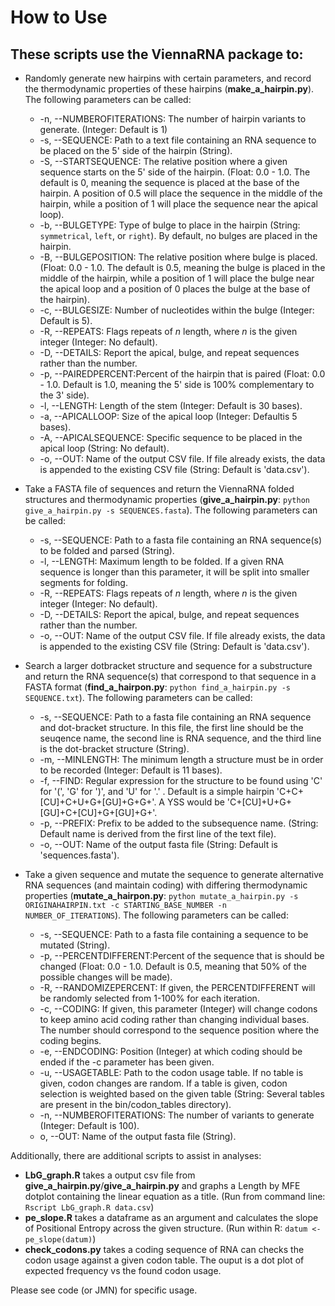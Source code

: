 # How to Use

## These scripts use the ViennaRNA package to:

+ Randomly generate new hairpins with certain parameters, and record the thermodynamic properties of these hairpins (**make_a_hairpin.py**). The following parameters can be called:
    -   -n, --NUMBEROFITERATIONS: The number of hairpin variants to generate. (Integer: Default is 1)
    -   -s, --SEQUENCE: Path to a text file containing an RNA sequence to be placed on the 5' side of the hairpin (String).
    -   -S, --STARTSEQUENCE: The relative position where a given sequence starts on the 5' side of the hairpin. (Float: 0.0 - 1.0. The default is 0, meaning the sequence is placed at the base of the hairpin. A position of 0.5 will place the sequence in the middle of the hairpin, while a position of 1 will place the sequence near the apical loop).
    -   -b, --BULGETYPE: Type of bulge to place in the hairpin (String: `symmetrical`, `left`, or `right`). By default, no bulges are placed in the hairpin.
    -   -B, --BULGEPOSITION: The relative position where bulge is placed. (Float: 0.0 - 1.0. The default is 0.5, meaning the bulge is placed in the middle of the hairpin, while a position of 1 will place the bulge near the apical loop and a position of 0 places the bulge at the base of the hairpin).
    -   -c, --BULGESIZE: Number of nucleotides within the bulge (Integer: Default is 5).
    -   -R, --REPEATS: Flags repeats of *n* length, where *n* is the given integer (Integer: No default).
    -   -D, --DETAILS: Report the apical, bulge, and repeat sequences rather than the number.
    -   -p, --PAIREDPERCENT:Percent of the hairpin that is paired (Float: 0.0 - 1.0. Default is 1.0, meaning the 5' side is 100% complementary to the 3' side).
    -   -l, --LENGTH: Length of the stem (Integer: Default is 30 bases).
    -   -a, --APICALLOOP: Size of the apical loop (Integer: Defaultis 5 bases).
    -   -A, --APICALSEQUENCE: Specific sequence to be placed in the apical loop (String: No default).
    -   -o, --OUT: Name of the output CSV file. If file already exists, the data is appended to the existing CSV file (String: Default is 'data.csv').

+ Take a FASTA file of sequences and return the ViennaRNA folded structures and thermodynamic properties (**give_a_hairpin.py**: `python give_a_hairpin.py -s SEQUENCES.fasta`). The following parameters can be called:
    -   -s, --SEQUENCE: Path to a fasta file containing an RNA sequence(s) to be folded and parsed (String).
    -   -l, --LENGTH: Maximum length to be folded. If a given RNA sequence is longer than this parameter, it will be split into smaller segments for folding.
    -   -R, --REPEATS: Flags repeats of *n* length, where *n* is the given integer (Integer: No default).
    -   -D, --DETAILS: Report the apical, bulge, and repeat sequences rather than the number.
    -   -o, --OUT: Name of the output CSV file. If file already exists, the data is appended to the existing CSV file (String: Default is 'data.csv').

+ Search a larger dotbracket structure and sequence for a substructure and return the RNA sequence(s) that correspond to that sequence in a FASTA format (**find_a_hairpon.py**: `python find_a_hairpin.py -s SEQUENCE.txt`). The following parameters can be called:
    -   -s, --SEQUENCE: Path to a fasta file containing an RNA sequence and dot-bracket structure. In this file, the first line should be the seuqence name, the second line is RNA sequence, and the third line is the dot-bracket structure (String).
    -   -m, --MINLENGTH: The minimum length a structure must be in order to be recorded (Integer: Default is 11 bases).
    -   -f, --FIND:  Regular expression for the structure to be found using 'C' for '(', 'G' for ')', and 'U' for '.' . Default is a simple hairpin 'C+C+[CU]+C+U+G+[GU]+G+G+'. A YSS would be 'C+[CU]+U+G+[GU]+C+[CU]+G+[GU]+G+'.
    -   -p, --PREFIX: Prefix to be added to the subsequence name. (String: Default name is derived from the first line of the text file).
    -   -o, --OUT: Name of the output fasta file (String: Default is 'sequences.fasta').

+ Take a given sequence and mutate the sequence to generate alternative RNA sequences (and maintain coding) with differing thermodynamic properties (**mutate_a_hairpon.py**: `python mutate_a_hairpin.py -s ORIGINAHAIRPIN.txt -c STARTING_BASE_NUMBER -n NUMBER_OF_ITERATIONS`). The following parameters can be called:
    -   -s, --SEQUENCE: Path to a fasta file containing a sequence to be mutated (String).
    -   -p, --PERCENTDIFFERENT:Percent of the sequence that is should be changed (Float: 0.0 - 1.0. Default is 0.5, meaning that 50% of the possible changes will be made).
    -   -R, --RANDOMIZEPERCENT: If given, the PERCENTDIFFERENT will be randomly selected from 1-100% for each iteration.
    -   -c, --CODING: If given, this parameter (Integer) will change codons to keep amino acid coding rather than changing individual bases. The number should correspond to the sequence position where the coding begins.
    -   -e, --ENDCODING: Position (Integer) at which coding should be ended if the -c parameter has been given.
    -   -u, --USAGETABLE: Path to the codon usage table. If no table is given, codon changes are random. If a table is given, codon selection is weighted based on the given table (String: Several tables are present in the bin/codon_tables directory).
    -   -n, --NUMBEROFITERATIONS: The number of variants to generate (Integer: Default is 100).
    -   o, --OUT: Name of the output fasta file (String).

Additionally, there are additional scripts to assist in analyses:

+ **LbG_graph.R** takes a output csv file from **give_a_hairpin.py**/**give_a_hairpin.py** and graphs a Length by MFE dotplot containing the linear equation as a title. (Run from command line: `Rscript LbG_graph.R data.csv`)
+ **pe_slope.R** takes a dataframe as an argument and calculates the slope of Positional Entropy across the given structure. (Run within R: `datum <- pe_slope(datum)`)
+ **check_codons.py** takes a coding sequence of RNA can checks the codon usage against a given codon table. The ouput is a dot plot of expected frequency vs the found codon usage.

Please see code (or JMN) for specific usage.
